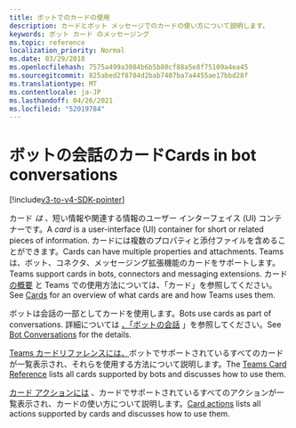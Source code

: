 ```yaml
---
title: ボットでのカードの使用
description: カードとボット メッセージでのカードの使い方について説明します。
keywords: ボット カード のメッセージング
ms.topic: reference
localization_priority: Normal
ms.date: 03/29/2018
ms.openlocfilehash: 7575a499a3084b6b5b80cf88a5e8f75109a4ea45
ms.sourcegitcommit: 825abed2f8784d2bab7407ba7a4455ae17bbd28f
ms.translationtype: MT
ms.contentlocale: ja-JP
ms.lasthandoff: 04/26/2021
ms.locfileid: "52019784"
---
```

# <a name="cards-in-bot-conversations"></a><span data-ttu-id="eedf7-104">ボットの会話のカード</span><span class="sxs-lookup"><span data-stu-id="eedf7-104">Cards in bot conversations</span></span>

[!include[v3-to-v4-SDK-pointer](~/includes/v3-to-v4-pointer-bots.md)]

<span data-ttu-id="eedf7-105">カード *は* 、短い情報や関連する情報のユーザー インターフェイス (UI) コンテナーです。</span><span class="sxs-lookup"><span data-stu-id="eedf7-105">A *card* is a user-interface (UI) container for short or related pieces of information.</span></span> <span data-ttu-id="eedf7-106">カードには複数のプロパティと添付ファイルを含めることができます。</span><span class="sxs-lookup"><span data-stu-id="eedf7-106">Cards can have multiple properties and attachments.</span></span> <span data-ttu-id="eedf7-107">Teams は、ボット、コネクタ、メッセージング拡張機能のカードをサポートします。</span><span class="sxs-lookup"><span data-stu-id="eedf7-107">Teams support cards in bots, connectors and messaging extensions.</span></span> <span data-ttu-id="eedf7-108">カード [の概要](~/task-modules-and-cards/what-are-cards.md) と Teams での使用方法については、「カード」を参照してください。</span><span class="sxs-lookup"><span data-stu-id="eedf7-108">See [Cards](~/task-modules-and-cards/what-are-cards.md) for an overview of what cards are and how Teams uses them.</span></span>

<span data-ttu-id="eedf7-109">ボットは会話の一部としてカードを使用します。</span><span class="sxs-lookup"><span data-stu-id="eedf7-109">Bots use cards as part of conversations.</span></span> <span data-ttu-id="eedf7-110">詳細については [、「ボットの会話](~/resources/bot-v3/bot-conversations/bots-conversations.md) 」を参照してください。</span><span class="sxs-lookup"><span data-stu-id="eedf7-110">See [Bot Conversations](~/resources/bot-v3/bot-conversations/bots-conversations.md) for the details.</span></span>

<span data-ttu-id="eedf7-111">[Teams カードリファレンスには、](~/task-modules-and-cards/cards/cards-reference.md)ボットでサポートされているすべてのカードが一覧表示され、それらを使用する方法について説明します。</span><span class="sxs-lookup"><span data-stu-id="eedf7-111">The [Teams Card Reference](~/task-modules-and-cards/cards/cards-reference.md) lists all cards supported by bots and discusses how to use them.</span></span>

<span data-ttu-id="eedf7-112">[カード アクションには](~/task-modules-and-cards/cards/cards-actions.md) 、カードでサポートされているすべてのアクションが一覧表示され、カードの使い方について説明します。</span><span class="sxs-lookup"><span data-stu-id="eedf7-112">[Card actions](~/task-modules-and-cards/cards/cards-actions.md) lists all actions supported by cards and discusses how to use them.</span></span>
